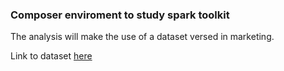 ### Composer enviroment to study spark toolkit

The analysis will make the use of a dataset versed in marketing.

Link to dataset [here](https://www.kaggle.com/datasets/singhnavjot2062001/product-advertising-data?resource=download)